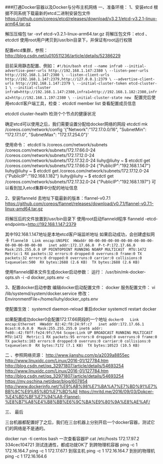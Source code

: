 ###打通Docker容器以及Docker与分布主机网络
一、准备环境：
1、安装etcd
根据不同系统下载最新的etcd二进制安装包文件
https://github.com/coreos/etcd/releases/download/v3.2.1/etcd-v3.2.1-linux-arm64.tar.gz

解压压缩包
tar -xvf etcd-v3.2.1-linux-arm64.tar.gz
将解压包文件：etcd 、etcdctl 使用root用户拷贝到/usr/bin目录下，并保证有root运行权限

配置etcd集群，参照：
http://blog.csdn.net/u010511236/article/details/52386229

目前采用静态配置、例如：
`#!/bin/bash
etcd --name infra0 --initial-advertise-peer-urls http://192.168.1.147:2380 \
--listen-peer-urls http://192.168.1.147:2380 \
--listen-client-urls http://192.168.1.147:2379,http://127.0.0.1:2379 \
--advertise-client-urls http://192.168.1.147:2379 \
--initial-cluster-token etcd-cluster-1 \
--initial-cluster infra0=http://192.168.1.147:2380,infra1=http://192.168.1.182:2380,infra2=http://192.168.1.197:2380 \
--initial-cluster-state new
`
配置完后使用etcdctl客户端工具，检查：
 etcdctl  member list
 查看配置成员信息
 
 etcdctl cluster-health
 检测个个节点的健康状况
 
 确定etcd可以使用之后，我们需要设置分配给docker网络的网段
etcdctl mk /coreos.com/network/config '{"Network":"172.17.0.0/16", "SubnetMin": "172.17.1.0", "SubnetMax": "172.17.254.0"}'

使用命令： etcdctl ls /coreos.com/network/subnets
/coreos.com/network/subnets/172.17.66.0-24
/coreos.com/network/subnets/172.17.12.0-24
/coreos.com/network/subnets/172.17.32.0-24
liuhy@liuhy ~ $ etcdctl get /coreos.com/network/subnets/172.17.66.0-24
{"PublicIP":"192.168.1.147"}
liuhy@liuhy ~ $ etcdctl get /coreos.com/network/subnets/172.17.12.0-24
{"PublicIP":"192.168.1.182"}
liuhy@liuhy ~ $ etcdctl get /coreos.com/network/subnets/172.17.32.0-24
{"PublicIP":"192.168.1.197"}
可以看到加入etcd集群中分配的地址信息

2、安装flanneld
去地址下载最新的版本：flannel-v0.7.1
https://github.com/coreos/flannel/releases/download/v0.7.1/flannel-v0.7.1-linux-amd64.tar.gz

将解压后的文件放置到/usr/bin目录下
使用root启动flanneld程序
flanneld -etcd-endpoints=http://192.168.1.147:2379

其中192.168.1.147地址是本地etcd客户端监听地址
如果启动成功，会创建虚拟网卡
`flannel0  Link encap:UNSPEC  HWaddr 00-00-00-00-00-00-00-00-00-00-00-00-00-00-00-00  
          inet addr:172.17.66.0  P-t-P:172.17.66.0  Mask:255.255.0.0
          UP POINTOPOINT RUNNING NOARP MULTICAST  MTU:1472  Metric:1
          RX packets:32 errors:0 dropped:0 overruns:0 frame:0
          TX packets:32 errors:0 dropped:0 overruns:0 carrier:0
          collisions:0 txqueuelen:500 
          RX bytes:2688 (2.6 KB)  TX bytes:2688 (2.6 KB)
`

使用flanneld脚本文件生成docker启动参数：
运行：
 /usr/bin/mk-docker-opts.sh -i -d docker_opts.env -c

3、配置docker启动参数
编辑docker启动配置文件：
docker 服务配置文件：
vi /lib/systemd/system/docker.service
修改：
EnvironmentFile=/home/liuhy/docker_opts.env

使配置生效：
systemctl daemon-reload
重启docker
systemctl restart docker

如果配置成功docker0会配置172.17.66网段的一个地址
`docker0   Link encap:Ethernet  HWaddr 02:42:f8:24:9f:c7  
          inet addr:172.17.66.1  Bcast:0.0.0.0  Mask:255.255.255.0
          inet6 addr: fe80::42:f8ff:fe24:9fc7/64 Scope:Link
          UP BROADCAST RUNNING MULTICAST  MTU:1472  Metric:1
          RX packets:95 errors:0 dropped:0 overruns:0 frame:0
          TX packets:103 errors:0 dropped:0 overruns:0 carrier:0
          collisions:0 txqueuelen:0 
          RX bytes:7172 (7.1 KB)  TX bytes:10523 (10.5 KB)
`

二 、参照网络资源：
http://www.jianshu.com/p/a2039a8855ec
http://www.linuxidc.com/Linux/2016-01/127784.htm
http://blog.csdn.net/qq_32971807/article/details/54693254
http://www.linuxidc.com/Linux/2016-01/127784.htm
http://blog.csdn.net/qq_32971807/article/details/54693254
https://my.oschina.net/dxqr/blog/607854
http://www.dockerinfo.net/%E9%AB%98%E7%BA%A7%E7%BD%91%E7%BB%9C%E9%85%8D%E7%BD%AE
https://mritd.me/2016/09/03/Dokcer-%E4%BD%BF%E7%94%A8-Flannel-%E8%B7%A8%E4%B8%BB%E6%9C%BA%E9%80%9A%E8%AE%AF/


三、
最后

三台机器都配置好了之后，我们在三台机器上分别开启一个docker容器，测试它们的网络是不是通的。

docker run -ti centos bash
一次查看容器IP
cat /etc/hosts
172.17.97.2     334cec104721
测试连通性，都成功就OK了
到跨物理机容器
ping -c 1 172.16.164.7
ping -c 1 172.17.67.1
到宿主机
ping -c 1 172.16.164.7
到别的物理机
ping -c 1 172.16.164.6










